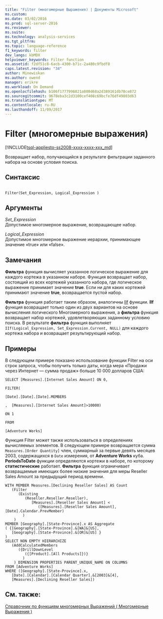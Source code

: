 ```yaml
---
title: "Filter (многомерные Выражения) | Документы Microsoft"
ms.custom: 
ms.date: 03/02/2016
ms.prod: sql-server-2016
ms.reviewer: 
ms.suite: 
ms.technology: analysis-services
ms.tgt_pltfrm: 
ms.topic: language-reference
f1_keywords: filter
dev_langs: kbMDX
helpviewer_keywords: Filter function
ms.assetid: f2df51c8-6acb-4300-b71c-2a480c9fbdf8
caps.latest.revision: "34"
author: Minewiskan
ms.author: owend
manager: erikre
ms.workload: On Demand
ms.openlocfilehash: b106f1777996821a808d68a2d389161db70ce872
ms.sourcegitcommit: 9678eba3c2d3100cef408c69bcfe76df49803d63
ms.translationtype: MT
ms.contentlocale: ru-RU
ms.lasthandoff: 11/09/2017
---
```

# <a name="filter-mdx"></a>Filter (многомерные выражения)
[!INCLUDE[tsql-appliesto-ss2008-xxxx-xxxx-xxx_md](../includes/tsql-appliesto-ss2008-xxxx-xxxx-xxx-md.md)]

  Возвращает набор, получающийся в результате фильтрации заданного набора на основе условия поиска.  
  
## <a name="syntax"></a>Синтаксис  
  
```  
  
Filter(Set_Expression, Logical_Expression )  
```  
  
## <a name="arguments"></a>Аргументы  
 *Set_Expression*  
 Допустимое многомерное выражение, возвращающее набор.  
  
 *Logical_Expression*  
 Допустимое многомерное выражение иерархии, принимающее значение «true» или «false».  
  
## <a name="remarks"></a>Замечания  
 **Фильтра** функция вычисляет указанное логическое выражение для каждого кортежа в указанном наборе. Функция возвращает набор, состоящий из всех кортежей указанного набора, где логическое выражение принимает значение **true**. Если ни для каких кортежей принимают значение **true**, возвращается пустой набор.  
  
 **Фильтра** функция работает таким образом, аналогичны [IIf](../mdx/iif-mdx.md) функции. **IIf** функция возвращает только один из двух вариантов на основе вычисления логического Многомерного выражения, а **фильтра** функция возвращает набор кортежей, удовлетворяющих заданному условию поиска. В результате **фильтра** функция выполняет `IIf(Logical_Expression, Set_Expression.Current, NULL)` для каждого кортежа набора и возвращает результирующий набор.  
  
## <a name="examples"></a>Примеры  
 В следующем примере показано использование функции Filter на оси строк запроса, чтобы получить только даты, когда мера «Продажи через Интернет — сумма продаж» больше 10 000 долларов США:  
  
 `SELECT [Measures].[Internet Sales Amount] ON 0,`  
  
 `FILTER(`  
  
 `[Date].[Date].[Date].MEMBERS`  
  
 `,  [Measures].[Internet Sales Amount]>10000)`  
  
 `ON 1`  
  
 `FROM`  
  
 `[Adventure Works]`  
  
 Функция Filter может также использоваться в определениях вычисляемых элементов. В следующем примере возвращается сумма `Measures.[Order Quantity]` член, суммарный за первые девять месяцев 2003, содержащихся в `Date` измерения, от **Adventure Works** куба. **PeriodsToDate** функции определяются кортежи в наборе, по которому **статистические** работает. **Фильтра** функция ограничивает возвращаемые имеющих более низкие значения для меры Reseller Sales Amount за предыдущий период времени.  
  
```  
WITH MEMBER Measures.[Declining Reseller Sales] AS Count  
   (Filter  
      (Existing  
         (Reseller.Reseller.Reseller),   
            [Measures].[Reseller Sales Amount] <   
               ([Measures].[Reseller Sales Amount],[Date].Calendar.PrevMember)  
        )  
    )  
MEMBER [Geography].[State-Province].x AS Aggregate   
( {[Geography].[State-Province].&[WA]&[US],   
   [Geography].[State-Province].&[OR]&[US] }   
)  
SELECT NON EMPTY HIERARCHIZE   
   (AddCalculatedMembers   
      ({DrillDownLevel  
         ({[Product].[All Products]})}  
        )  
    ) DIMENSION PROPERTIES PARENT_UNIQUE_NAME ON COLUMNS   
FROM [Adventure Works]  
WHERE ([Geography].[State-Province].x,   
   [Date].[Calendar].[Calendar Quarter].&[2003]&[4],  
   [Measures].[Declining Reseller Sales])  
```  
  
## <a name="see-also"></a>См. также:  
 [Справочник по функциям многомерных Выражений &#40; Многомерные Выражения &#41;](../mdx/mdx-function-reference-mdx.md)  
  
  
